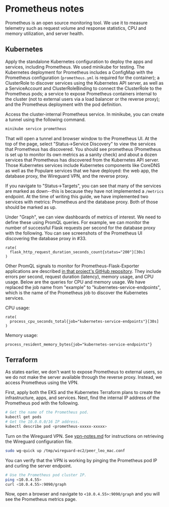 # Prometheus notes

Prometheus is an open source monitoring tool. We use it to measure telemetry
such as request volume and response statistics, CPU and memory utilization, and
server health.

## Kubernetes

Apply the standalone Kubernetes configuration to deploy the apps and services,
including Prometheus. We used minikube for testing. The Kubernetes deployment
for Prometheus includes a ConfigMap with the Prometheus configuration
(`prometheus.yml` is required for the container); a ClusterRole to discover
services using the Kubernetes API server, as well as a ServiceAccount and
ClusterRoleBinding to connect the ClusterRole to the Prometheus pods; a service
to expose Prometheus containers internal to the cluster (not to external users
via a load balancer or the reverse proxy); and the Prometheus deployment with
the pod definition.

Access the cluster-internal Prometheus service. In minikube, you can create a
tunnel using the following command.

```bash
minikube service prometheus
```

That will open a tunnel and browser window to the Prometheus UI. At the top of
the page, select "Status->Service Discovery" to view the services that
Prometheus has discovered. You should see prometheus (Prometheus is set up to
monitor its own metrics as a sanity check) and about a dozen services that
Prometheus has discovered from the Kubernetes API server. Those Kubernetes
services include Kubernetes components like CoreDNS as well as the Populare
services that we have deployed: the web app, the database proxy, the Wireguard
VPN, and the reverse proxy.

If you navigate to "Status->Targets", you can see that many of the services are
marked as down--this is because they have not implemented a `/metrics`
endpoint. At the time of writing this guide, we have implemented two services
with metrics: Prometheus and the database proxy. Both of those should be marked
as up.

Under "Graph", we can view dashboards of metrics of interest. We need to define
these using PromQL queries. For example, we can monitor the number of
successful Flask requests per second for the database proxy with the following.
You can see screenshots of the Prometheus UI discovering the database proxy
in #33.

```
rate(
  flask_http_request_duration_seconds_count{status="200"}[30s]
)
```

Other PromQL signals to monitor for Prometheus-Flask-Exporter applications are
described [in that project's GitHub repository](https://github.com/rycus86/prometheus_flask_exporter/tree/master/examples/sample-signals).
They include errors per second, request duration (latency), memory usage, and
CPU usage. Below are the queries for CPU and memory usage. We have replaced the
job name from "example" to "kubernetes-service-endpoints", which is the name of
the Prometheus job to discover the Kubernetes services.

CPU usage:

```
rate(
  process_cpu_seconds_total{job="kubernetes-service-endpoints"}[30s]
)
```

Memory usage:

```
process_resident_memory_bytes{job="kubernetes-service-endpoints"}
```

## Terraform

As states earlier, we don't want to expose Prometheus to external users, so we
do not make the server available through the reverse proxy. Instead, we access
Prometheus using the VPN.

First, apply both the EKS and the Kubernetes Terraform plans to create the
infrastructure, apps, and services. Next, find the internal IP address of the
Prometheus pod with the following.

```bash
# Get the name of the Prometheus pod.
kubectl get pods
# Get the 10.0.0.0/16 IP address.
kubectl describe pod <prometheus-xxxxx-xxxxx>
```

Turn on the Wireguard VPN. See [vpn-notes.md](vpn-notes.md) for instructions on
retrieving the Wireguard configuration file.

```bash
sudo wg-quick up /tmp/wireguard-ec2/peer_leo_mac.conf
```

You can verify that the VPN is working by pinging the Prometheus pod IP and
curling the server endpoint.

```bash
# Use the Prometheus pod cluster IP.
ping <10.0.4.55>
curl <10.0.4.55>:9090/graph
```

Now, open a browser and navigate to `<10.0.4.55>:9090/graph` and you will see
the Prometheus metrics page.
